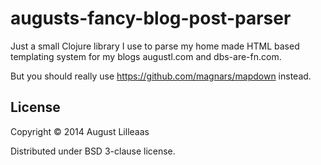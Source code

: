 # augusts-fancy-blog-post-parser

Just a small Clojure library I use to parse my home made HTML based templating system for my blogs augustl.com and dbs-are-fn.com.

But you should really use https://github.com/magnars/mapdown instead.

## License

Copyright © 2014 August Lilleaas

Distributed under BSD 3-clause license.
